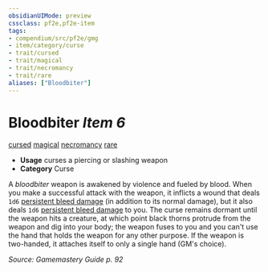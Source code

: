 ```yaml
---
obsidianUIMode: preview
cssclass: pf2e,pf2e-item
tags:
- compendium/src/pf2e/gmg
- item/category/curse
- trait/cursed
- trait/magical
- trait/necromancy
- trait/rare
aliases: ["Bloodbiter"]
---
```

# Bloodbiter *Item 6*  
[cursed](../../../rules/traits/cursed-gmg.md)  [magical](../../../rules/traits/magical.md)  [necromancy](../../../rules/traits/necromancy.md)  [rare](../../../rules/traits/rare.md)  

- **Usage** curses a piercing or slashing weapon
- **Category** Curse

A _bloodbiter_ weapon is awakened by violence and fueled by blood. When you make a successful attack with the weapon, it inflicts a wound that deals `1d6` [persistent bleed damage](../../../rules/conditions.md#Persistent%20Damage) (in addition to its normal damage), but it also deals `1d6` [persistent bleed damage](../../../rules/conditions.md#Persistent%20Damage) to you. The curse remains dormant until the weapon hits a creature, at which point black thorns protrude from the weapon and dig into your body; the weapon fuses to you and you can't use the hand that holds the weapon for any other purpose. If the weapon is two-handed, it attaches itself to only a single hand (GM's choice).

*Source: Gamemastery Guide p. 92*